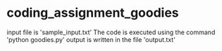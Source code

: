 # coding_assignment_goodies
input file is 'sample_input.txt'
The code is executed using the command 'python goodies.py'
output is written in the file 'output.txt'
